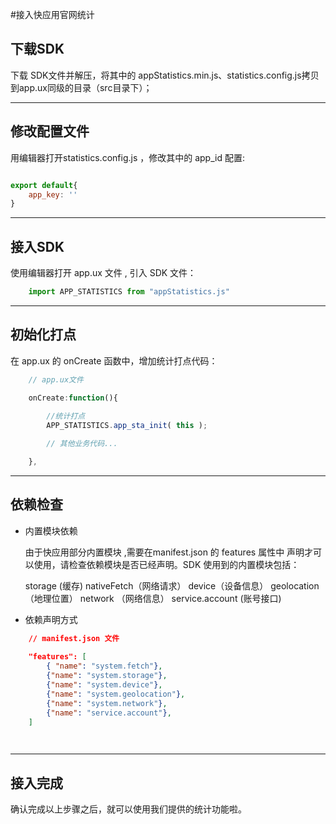 #接入快应用官网统计

## 下载SDK

下载 SDK文件并解压，将其中的 appStatistics.min.js、statistics.config.js拷贝到app.ux同级的目录（src目录下）；


----------


## 修改配置文件
用编辑器打开statistics.config.js ，修改其中的 app_id 配置:

```javascript

export default{
    app_key: ''
}

```


----------
## 接入SDK

使用编辑器打开 app.ux 文件 , 引入 SDK 文件：

```javascript
    import APP_STATISTICS from "appStatistics.js"

``` 


----------


## 初始化打点

在 app.ux 的 onCreate 函数中，增加统计打点代码：

```javascript
    // app.ux文件

    onCreate:function(){
        
        //统计打点
        APP_STATISTICS.app_sta_init( this );

        // 其他业务代码...

    },    

```


----------


## 依赖检查

- 内置模块依赖

    由于快应用部分内置模块 ,需要在manifest.json 的 features 属性中 声明才可以使用，请检查依赖模块是否已经声明。SDK 使用到的内置模块包括： 
    
    storage (缓存)
    nativeFetch（网络请求）
    device（设备信息）
    geolocation （地理位置）
    network （网络信息）
    service.account (账号接口) 
 
- 依赖声明方式 

```json
    // manifest.json 文件
    
    "features": [
        { "name": "system.fetch"},
        {"name": "system.storage"},
        {"name": "system.device"},
        {"name": "system.geolocation"},
        {"name": "system.network"},
        {"name": "service.account"},
    ]

    
```


----------


## 接入完成
确认完成以上步骤之后，就可以使用我们提供的统计功能啦。
